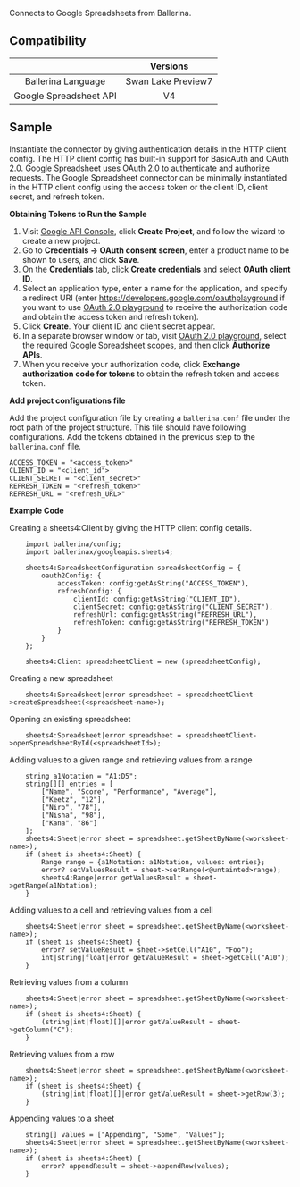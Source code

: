 Connects to Google Spreadsheets from Ballerina.


## Compatibility

|                             |       Versions              |
|:---------------------------:|:---------------------------:|
| Ballerina Language          |     Swan Lake Preview7      |
| Google Spreadsheet API      |             V4              |

## Sample

Instantiate the connector by giving authentication details in the HTTP client config. The HTTP client config has built-in support for BasicAuth and OAuth 2.0. Google Spreadsheet uses OAuth 2.0 to authenticate and authorize requests. The Google Spreadsheet connector can be minimally instantiated in the HTTP client config using the access token or the client ID, client secret, and refresh token.

**Obtaining Tokens to Run the Sample**

1. Visit [Google API Console](https://console.developers.google.com), click **Create Project**, and follow the wizard to create a new project.
2. Go to **Credentials -> OAuth consent screen**, enter a product name to be shown to users, and click **Save**.
3. On the **Credentials** tab, click **Create credentials** and select **OAuth client ID**. 
4. Select an application type, enter a name for the application, and specify a redirect URI (enter https://developers.google.com/oauthplayground if you want to use 
[OAuth 2.0 playground](https://developers.google.com/oauthplayground) to receive the authorization code and obtain the 
access token and refresh token). 
5. Click **Create**. Your client ID and client secret appear. 
6. In a separate browser window or tab, visit [OAuth 2.0 playground](https://developers.google.com/oauthplayground), select the required Google Spreadsheet scopes, and then click **Authorize APIs**.
7. When you receive your authorization code, click **Exchange authorization code for tokens** to obtain the refresh token and access token. 

**Add project configurations file**

Add the project configuration file by creating a `ballerina.conf` file under the root path of the project structure.
This file should have following configurations. Add the tokens obtained in the previous step to the `ballerina.conf` file.

```
ACCESS_TOKEN = "<access_token>"
CLIENT_ID = "<client_id">
CLIENT_SECRET = "<client_secret>"
REFRESH_TOKEN = "<refresh_token>"
REFRESH_URL = "<refresh_URL>"
```

**Example Code**

Creating a sheets4:Client by giving the HTTP client config details. 
```ballerina
    import ballerina/config;   
    import ballerinax/googleapis.sheets4;
   
    sheets4:SpreadsheetConfiguration spreadsheetConfig = {
        oauth2Config: {
            accessToken: config:getAsString("ACCESS_TOKEN"),
            refreshConfig: {
                clientId: config:getAsString("CLIENT_ID"),
                clientSecret: config:getAsString("CLIENT_SECRET"),
                refreshUrl: config:getAsString("REFRESH_URL"),
                refreshToken: config:getAsString("REFRESH_TOKEN")
            }
        }
    };
   
    sheets4:Client spreadsheetClient = new (spreadsheetConfig);
```

Creating a new spreadsheet
```ballerina
    sheets4:Spreadsheet|error spreadsheet = spreadsheetClient->createSpreadsheet(<spreadsheet-name>);
```

Opening an existing spreadsheet 
```ballerina
    sheets4:Spreadsheet|error spreadsheet = spreadsheetClient->openSpreadsheetById(<spreadsheetId>);
```

Adding values to a given range and retrieving values from a range
```ballerina
    string a1Notation = "A1:D5";
    string[][] entries = [
        ["Name", "Score", "Performance", "Average"],
        ["Keetz", "12"],
        ["Niro", "78"],
        ["Nisha", "98"],
        ["Kana", "86"]
    ];
    sheets4:Sheet|error sheet = spreadsheet.getSheetByName(<worksheet-name>);
    if (sheet is sheets4:Sheet) {
        Range range = {a1Notation: a1Notation, values: entries};
        error? setValuesResult = sheet->setRange(<@untainted>range);
        sheets4:Range|error getValuesResult = sheet->getRange(a1Notation);
    } 
```

Adding values to a cell and retrieving values from a cell
```ballerina
    sheets4:Sheet|error sheet = spreadsheet.getSheetByName(<worksheet-name>);
    if (sheet is sheets4:Sheet) {
        error? setValueResult = sheet->setCell("A10", "Foo");
        int|string|float|error getValueResult = sheet->getCell("A10");
    }
```

Retrieving values from a column
```ballerina
    sheets4:Sheet|error sheet = spreadsheet.getSheetByName(<worksheet-name>);
    if (sheet is sheets4:Sheet) {
        (string|int|float)[]|error getValueResult = sheet->getColumn("C");
    }
```

Retrieving values from a row
```ballerina
    sheets4:Sheet|error sheet = spreadsheet.getSheetByName(<worksheet-name>);
    if (sheet is sheets4:Sheet) {
        (string|int|float)[]|error getValueResult = sheet->getRow(3);
    }
```

Appending values to a sheet
```ballerina
    string[] values = ["Appending", "Some", "Values"];
    sheets4:Sheet|error sheet = spreadsheet.getSheetByName(<worksheet-name>);
    if (sheet is sheets4:Sheet) {
        error? appendResult = sheet->appendRow(values);
    }
```

